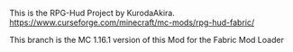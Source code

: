This is the RPG-Hud Project by KurodaAkira.
<br>https://www.curseforge.com/minecraft/mc-mods/rpg-hud-fabric/
<p>This branch is the MC 1.16.1 version of this Mod for the Fabric Mod Loader
